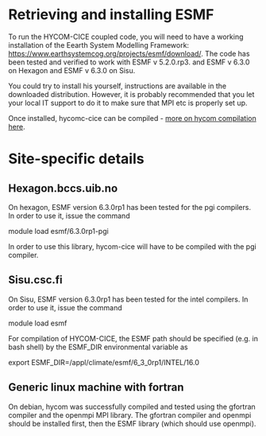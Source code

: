 # Retrieving and installing ESMF

To run the HYCOM-CICE coupled code, you will need to have a working installation
of the Eearth System Modelling Framework:
https://www.earthsystemcog.org/projects/esmf/download/. The code has been tested
and verified to work with ESMF v 5.2.0.rp3. and ESMF v 6.3.0 on Hexagon and ESMF v 6.3.0 on Sisu.

You could try to install his yourself, instructions are available in the downloaded distribution. 
However, it is probably recommended that you let your local IT support to do it
to make sure that MPI etc is properly set up.

Once installed, hycomc-cice can be compiled - [more on hycom compilation here](./HYCOM-CICE-compilation.md).

# Site-specific details

## Hexagon.bccs.uib.no

On hexagon, ESMF version 6.3.0rp1 has been tested for the pgi compilers. In
order to use it, issue the command

module load esmf/6.3.0rp1-pgi

In order to use this library, hycom-cice will have to be compiled with the pgi
compiler. 

## Sisu.csc.fi
On Sisu, ESMF version 6.3.0rp1 has been tested for the intel compilers. In order to use it, issue the command

module load esmf

For compilation of HYCOM-CICE, the ESMF path should be specified (e.g. in bash shell) by the ESMF_DIR environmental variable as

export ESMF_DIR=/appl/climate/esmf/6_3_0rp1/INTEL/16.0

## Generic linux machine with fortran

On debian, hycom was successfully compiled and tested  using the gfortran compiler and the
openmpi MPI library. The gfortran compiler and openmpi should be installed
first, then the ESMF library (which should use openmpi).

